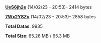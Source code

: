 [**UeS6jh2e**](/data/UeS6jh2e.txt) (14/02/23 - 20:53)- 2414 bytes

[**7Wx2YSZy**](/data/7Wx2YSZy.txt) (14/02/23 - 20:53)- 2858 bytes

**Total Datas**: 9935

**Total Size**: 65.26 MB / 65.3 MB